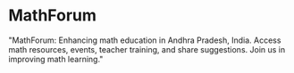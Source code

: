 # MathForum
"MathForum: Enhancing math education in Andhra Pradesh, India. Access math resources, events, teacher training, and share suggestions. Join us in improving math learning."
